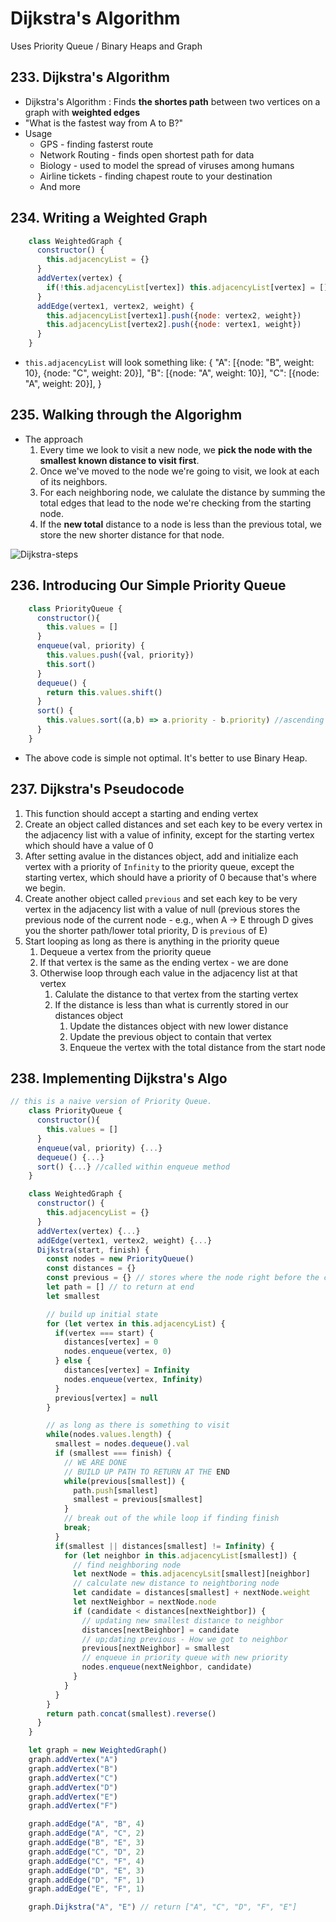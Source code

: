 # Dijkstra's Algorithm

Uses Priority Queue / Binary Heaps and Graph

## 233. Dijkstra's Algorithm

- Dijkstra's Algorithm
  : Finds **the shortes path** between two vertices on a graph with **weighted edges**
- "What is the fastest way from A to B?"
- Usage
  - GPS - finding fasterst route
  - Network Routing - finds open shortest path for data
  - Biology - used to model the spread of viruses among humans
  - Airline tickets - finding chapest route to your destination
  - And more

## 234. Writing a Weighted Graph

```js
    class WeightedGraph {
      constructor() {
        this.adjacencyList = {}
      }
      addVertex(vertex) {
        if(!this.adjacencyList[vertex]) this.adjacencyList[vertex] = []
      }
      addEdge(vertex1, vertex2, weight) {
        this.adjacencyList[vertex1].push({node: vertex2, weight})
        this.adjacencyList[vertex2].push({node: vertex1, weight})
      }
    }
```

- `this.adjacencyList` will look something like:
    {
      "A": [{node: "B", weight: 10}, {node: "C", weight: 20}],
      "B": [{node: "A", weight: 10}],
      "C": [{node: "A", weight: 20}],
    }

## 235. Walking through the Algorighm

- The approach
    1. Every time we look to visit a new node, we **pick the node with the smallest known distance to visit first**.
    2. Once we've moved to the node we're going to visit, we look at each of its neighbors.
    3. For each neighboring node, we calulate the distance by summing the total edges that lead to the node we're checking from the starting node.
    4. If the **new total** distance to a node is less than the previous total, we store the new shorter distance for that node.

![Dijkstra-steps](https://raw.github.com/eunyjeon/algorithms/main/images/dijkstra_explained.png)

## 236. Introducing Our Simple Priority Queue

```js
    class PriorityQueue {
      constructor(){
        this.values = []
      }
      enqueue(val, priority) {
        this.values.push({val, priority})
        this.sort()
      }
      dequeue() {
        return this.values.shift()
      }
      sort() {
        this.values.sort((a,b) => a.priority - b.priority) //ascending order
      }
    }
```

- The above code is simple not optimal. It's better to use Binary Heap.

## 237. Dijkstra's Pseudocode

1. This function should accept a starting and ending vertex
2. Create an object called distances and set each key to be every vertex in the adjacency list with a value of infinity, except for the starting vertex which should have a value of 0
3. After setting avalue in the distances object, add and initialize each vertex with a priority of  `Infinity` to the priority queue, except the starting vertex, which should have a priority of 0 because that's where we begin.
4. Create another object called `previous` and set each key to be very vertex in the adjacency list with a value of null (previous stores the previous node of the current node - e.g., when A -> E through D gives you the shorter path/lower total priority, D is `previous` of E)
5. Start looping as long as there is anything in the priority queue
    1. Dequeue a vertex from the priority queue
    2. If that vertex is the same as the ending vertex - we are done
    3. Otherwise loop through each value in the adjacency list at that vertex
        1. Calulate the distance to that vertex from the starting vertex
        2. If the distance is less than what is currently stored in our distances object
            1. Update the distances object with new lower distance
            2. Update the previous object to contain that vertex
            3. Enqueue the vertex with the total distance from the start node

## 238. Implementing Dijkstra's Algo

```js
// this is a naive version of Priority Queue.
    class PriorityQueue {
      constructor(){
        this.values = []
      }
      enqueue(val, priority) {...}
      dequeue() {...}
      sort() {...} //called within enqueue method
    }

    class WeightedGraph {
      constructor() {
        this.adjacencyList = {}
      }
      addVertex(vertex) {...}
      addEdge(vertex1, vertex2, weight) {...}
      Dijkstra(start, finish) {
        const nodes = new PriorityQueue()
        const distances = {}
        const previous = {} // stores where the node right before the current node giving the shortest path
        let path = [] // to return at end
        let smallest

        // build up initial state
        for (let vertex in this.adjacencyList) {
          if(vertex === start) {
            distances[vertex] = 0
            nodes.enqueue(vertex, 0)
          } else {
            distances[vertex] = Infinity
            nodes.enqueue(vertex, Infinity)
          }
          previous[vertex] = null
        }

        // as long as there is something to visit
        while(nodes.values.length) {
          smallest = nodes.dequeue().val
          if (smallest === finish) {
            // WE ARE DONE
            // BUILD UP PATH TO RETURN AT THE END
            while(previous[smallest]) {
              path.push[smallest]
              smallest = previous[smallest]
            }
            // break out of the while loop if finding finish
            break;
          }
          if(smallest || distances[smallest] != Infinity) {
            for (let neighbor in this.adjacencyList[smallest]) {
              // find neighboring node
              let nextNode = this.adjacencyLsit[smallest][neighbor]
              // calculate new distance to neightboring node
              let candidate = distances[smallest] + nextNode.weight
              let nextNeighbor = nextNode.node
              if (candidate < distances[nextNeightbor]) {
                // updating new smallest distance to neighbor
                distances[nextBeighbor] = candidate
                // up;dating previous - How we got to neighbor
                previous[nextNeighbor] = smallest
                // enqueue in priority queue with new priority
                nodes.enqueue(nextNeighbor, candidate)
              }
            }
          }
        }
        return path.concat(smallest).reverse()
      }
    }

    let graph = new WeightedGraph()
    graph.addVertex("A")
    graph.addVertex("B")
    graph.addVertex("C")
    graph.addVertex("D")
    graph.addVertex("E")
    graph.addVertex("F")

    graph.addEdge("A", "B", 4)
    graph.addEdge("A", "C", 2)
    graph.addEdge("B", "E", 3)
    graph.addEdge("C", "D", 2)
    graph.addEdge("C", "F", 4)
    graph.addEdge("D", "E", 3)
    graph.addEdge("D", "F", 1)
    graph.addEdge("E", "F", 1)

    graph.Dijkstra("A", "E") // return ["A", "C", "D", "F", "E"]
```
